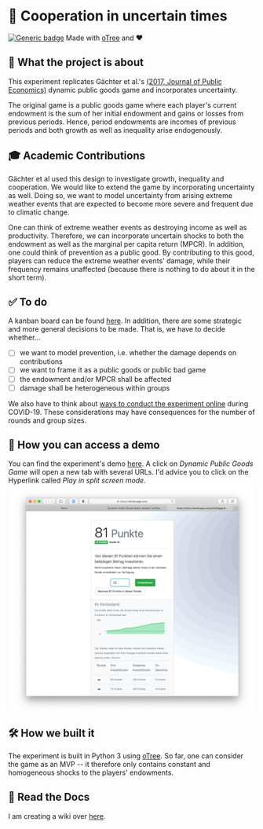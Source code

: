 # 🤷‍ Cooperation in uncertain times
[![Generic badge](https://img.shields.io/badge/Status:-WIP-yellow.svg)](https://shields.io/)
Made with [oTree](https://www.sciencedirect.com/science/article/pii/S2214635016000101) and ❤️

## 🧐 What the project is about
This experiment replicates Gächter et al.'s [(2017, Journal of Public Economics)](https://www.sciencedirect.com/science/article/pii/S0047272717300361)
dynamic public goods game and incorporates uncertainty. 

The original game is a public goods game where each player's current endowment is the sum of her initial endowment and 
gains or losses from previous periods. Hence, period endowments are incomes of previous periods and both growth as well 
as inequality arise endogenously.

## 🎓 Academic Contributions
Gächter et al used this design to investigate growth, inequality and cooperation. We would like to extend the game by
incorporating uncertainty as well. Doing so, we want to model uncertainty from arising extreme weather events that are
expected to become more severe and frequent due to climatic change.

One can think of extreme weather events as destroying income as well as productivity. Therefore, we can incorporate
uncertain shocks to both the endowment as well as the marginal per capita return (MPCR). In addition, one could think of 
prevention as a public good. By contributing to this good, players can reduce the extreme weather events' damage, while
their frequency remains unaffected (because there is nothing to do about it in the short term).

## ✅ To do

A kanban board can be found [here](https://github.com/Howquez/coopUncertainty/projects/1). In addition, there are some
strategic and more general decisions to be made. That is, we have to decide whether...
- [ ] we want to model prevention, i.e. whether the damage depends on contributions
- [ ] we want to frame it as a public goods or public bad game
- [ ] the endowment and/or MPCR shall be affected
- [ ] damage shall be heterogeneous within groups

We also have to think about [ways to conduct the experiment online](https://doi.org/10.1007/s10683-017-9527-2) during 
COVID-19. These considerations may have consequences for the number of rounds and group sizes.

## 🚏 How you can access a demo
You can find the experiment's demo [here](https://cliccs.herokuapp.com/demo/). A click on _Dynamic Public Goods Game_ 
will open a new tab with several URLs. I'd advice you to click on the Hyperlink called _Play in split screen mode._
[![](figures/Decision_Screen.png)](https://cliccs.herokuapp.com/demo/)


## 🛠 How we built it
The experiment is built in Python 3 using [oTree](https://www.sciencedirect.com/science/article/pii/S2214635016000101).
So far, one can consider the game as an MVP -- it therefore only contains constant and homogeneous shocks to the 
players' endowments. 

## 📖 Read the Docs
I am creating a wiki over [here](https://github.com/Howquez/coopUncertainty/wiki).